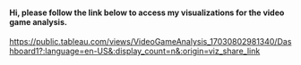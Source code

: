 #### Hi, please follow the link below to access my visualizations for the video game analysis.

https://public.tableau.com/views/VideoGameAnalysis_17030802981340/Dashboard1?:language=en-US&:display_count=n&:origin=viz_share_link
